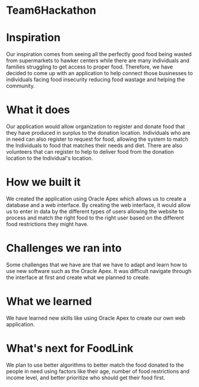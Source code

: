 # Team6Hackathon
# Inspiration
Our inspiration comes from seeing all the perfectly good food being wasted from supermarkets to hawker centers while there are many individuals and families struggling to get access to proper food. Therefore, we have decided to come up with an application to help connect those businesses to individuals facing food insecurity reducing food wastage and helping the community.

# What it does
Our application would allow organization to register and donate food that they have produced in surplus to the donation location. Individuals who are in need can also register to request for food, allowing the system to match the Individuals to food that matches their needs and diet. There are also volunteers that can register to help to deliver food from the donation location to the Individual's location.

# How we built it
We created the application using Oracle Apex which allows us to create a database and a web interface. By creating the web interface, it would allow us to enter in data by the different types of users allowing the website to process and match the right food to the right user based on the different food restrictions they might have.

# Challenges we ran into
Some challenges that we have are that we have to adapt and learn how to use new software such as the Oracle Apex. It was difficult navigate through the interface at first and create what we planned to create.

# What we learned
We have learned new skills like using Oracle Apex to create our own web application.

# What's next for FoodLink
We plan to use better algorithms to better match the food donated to the people in need using factors like their age, number of food restrictions and income level, and better prioritize who should get their food first. 